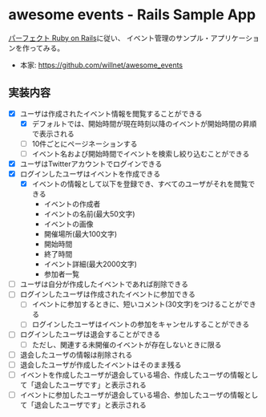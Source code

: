 # awesome events - Rails Sample App

[パーフェクト Ruby on Rails](http://gihyo.jp/book/2014/978-4-7741-6516-5)に従い、
イベント管理のサンプル・アプリケーションを作ってみる。

* 本家: https://github.com/willnet/awesome_events


## 実装内容

- [x] ユーザは作成されたイベント情報を閲覧することができる
    - [x] デフォルトでは、開始時間が現在時刻以降のイベントが開始時間の昇順で表示される
    - [ ] 10件ごとにページネーションする
    - [ ] イベント名および開始時間でイベントを検索し絞り込むことができる
- [x] ユーザはTwitterアカウントでログインできる
- [x] ログインしたユーザはイベントを作成できる
    - [x] イベントの情報として以下を登録でき、すべてのユーザがそれを閲覧できる
        * イベントの作成者
        * イベントの名前(最大50文字)
        * イベントの画像
        * 開催場所(最大100文字)
        * 開始時間
        * 終了時間
        * イベント詳細(最大2000文字)
        * 参加者一覧
- [ ] ユーザは自分が作成したイベントであれば削除できる
- [ ] ログインしたユーザは作成されたイベントに参加できる
    - [ ] イベントに参加するときに、短いコメント(30文字)をつけることができる
    - [ ] ログインしたユーザはイベントの参加をキャンセルすることができる
- [ ] ログインしたユーザは退会することができる
    - [ ] ただし、関連する未開催のイベントが存在しないときに限る
- [ ] 退会したユーザの情報は削除される
- [ ] 退会したユーザが作成したイベントはそのまま残る
- [ ] イベントを作成したユーザが退会している場合、作成したユーザの情報として「退会したユーザです」と表示される
- [ ] イベントに参加したユーザが退会している場合、参加したユーザの情報として「退会したユーザです」と表示される
